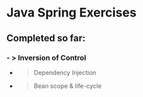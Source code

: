 # Java Spring Exercises


## Completed so far:

### - > Inversion of Control
- > Dependency Injection
- > Bean scope & life-cycle
